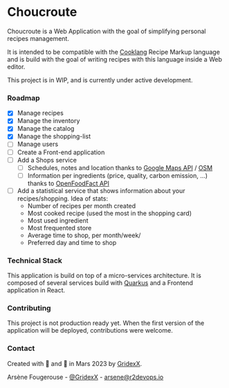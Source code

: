 # Choucroute

Choucroute is a Web Application with the goal of simplifying personal recipes management.

It is intended to be compatible with the [Cooklang](https://cooklang.org) Recipe Markup language and is build with the goal of writing recipes with this language inside a Web editor.

This project is in WIP, and is currently under active development.

### Roadmap

* [x] Manage recipes
* [x] Manage the inventory 
* [x] Manage the catalog 
* [x] Manage the shopping-list
* [ ] Manage users
* [ ] Create a Front-end application
* [ ] Add a Shops service
  * [ ] Schedules, notes and location thanks to [Google Maps API](https://developers.google.com/maps/apis-by-platform) / [OSM](https://www.openstreetmap.org/)
  * [ ] Information per ingredients (price, quality, carbon emission, ...) thanks to [OpenFoodFact API](https://world.openfoodfacts.org/data)

* [ ] Add a statistical service that shows information about your recipes/shopping. Idea of stats:
  - Number of recipes per month created
  - Most cooked recipe (used the most in the shopping card)
  - Most used ingredient
  - Most frequented store
  - Average time to shop, per month/week/
  - Preferred day and time to shop


### Technical Stack

This application is build on top of a micro-services architecture. It is composed of several services build with [Quarkus](https://quarkus.io) and a Frontend application in React.


### Contributing

This project is not production ready yet. When the first version of the application will be deployed, contributions were welcome.

### Contact

Created with 🍲 and 💭 in Mars 2023 by [GridexX](https://github.com/gridexx).

Arsène Fougerouse - [@GridexX](https://twitter.com/GridexX) - [arsene@r2devops.io](mailto://arsene@r2devops.io)